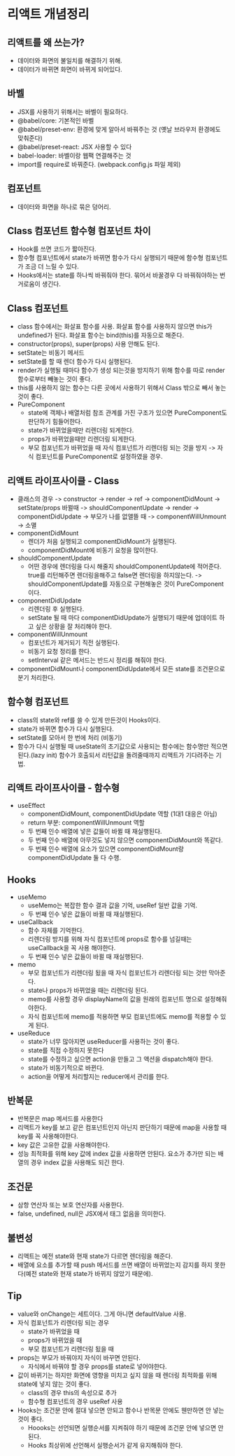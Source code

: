 # 리액트 개념정리

## 리액트를 왜 쓰는가?

- 데이터와 화면의 불일치를 해결하기 위해.
- 데이터가 바뀌면 화면이 바뀌게 되어있다.

## 바벨

- JSX를 사용하기 위해서는 바벨이 필요하다.
- @babel/core: 기본적인 바벨
- @babel/preset-env: 환경에 맞게 알아서 바꿔주는 것 (옛날 브라우저 환경에도 맞춰준다)
- @babel/preset-react: JSX 사용할 수 있다
- babel-loader: 바벨이랑 웹팩 연결해주는 것
- import를 require로 바꿔준다. (webpack.config.js 파일 제외)

## 컴포넌트

- 데이터와 화면을 하나로 묶은 덩어리.

## Class 컴포넌트 함수형 컴포넌트 차이

- Hook를 쓰면 코드가 짧아진다.
- 함수형 컴포넌트에서 state가 바뀌면 함수가 다시 실행되기 때문에 함수형 컴포넌트가 조금 더 느릴 수 있다.
- Hooks에서는 state를 하나씩 바꿔줘야 한다. 묶어서 바꿀경우 다 바꿔줘야하는 번거로움이 생긴다.

## Class 컴포넌트

- class 함수에서는 화살표 함수를 사용. 화살표 함수를 사용하지 않으면 this가 undefined가 된다. 화살표 함수는 bind(this)를 자동으로 해준다.
- constructor(props), super(props) 사용 안해도 된다.
- setState는 비동기 메서드
- setState를 할 때 렌더 함수가 다시 실행된다.
- render가 실행될 때마다 함수가 생성 되는것을 방지하기 위해 함수를 따로 render 함수로부터 빼놓는 것이 좋다.
- this를 사용하지 않는 함수는 다른 곳에서 사용하기 위해서 Class 밖으로 빼서 놓는것이 좋다.
- PureComponent
  - state에 객체나 배열처럼 참조 관계를 가진 구조가 있으면 PureComponent도 판단하기 힘들어한다.
  - state가 바뀌었을때만 리렌더링 되게한다.
  - props가 바뀌었을때만 리렌더링 되게한다.
  - 부모 컴포넌트가 바뀌었을 때 자식 컴포넌트가 리렌더링 되는 것을 방지 -> 자식 컴포넌트를 PureComponent로 설정하였을 경우.

## 리액트 라이프사이클 - Class

- 클래스의 경우 -> constructor -> render -> ref -> componentDidMount -> setState/props 바뀔때 -> shouldComponentUpdate -> render -> componentDidUpdate -> 부모가 나를 없앨뜰 때 -> componentWillUnmount -> 소멸
- componentDidMount
  - 렌더가 처음 실행되고 componentDidMount가 실행된다.
  - componentDidMount에 비동기 요청을 많이한다.
- shouldComponentUpdate
  - 어떤 경우에 렌더링을 다시 해줄지 shouldComponentUpdate에 적어준다. true를 리턴해주면 렌더링을해주고 false면 렌더링을 하지않는다. -> shouldComponentUpdate를 자동으로 구현해놓은 것이 PureComponent이다.
- componentDidUpdate
  - 리렌더링 후 실행된다.
  - setState 될 때 마다 componentDidUpdate가 실행되기 때문에 업데이트 하고 싶은 상황을 잘 처리해야 한다.
- componentWillUnmount
  - 컴포넌트가 제거되기 직전 실행된다.
  - 비동기 요청 정리를 한다.
  - setInterval 같은 메서드는 반드시 정리를 해줘야 한다.
- componentDidMount나 componentDidUpdate에서 모든 state를 조건문으로 분기 처리한다.

## 함수형 컴포넌트

- class의 state와 ref를 쓸 수 있게 만든것이 Hooks이다.
- state가 바뀌면 함수가 다시 실행된다.
- setState를 모아서 한 번에 처리 (비동기)
- 함수가 다시 실행될 때 useState의 초기값으로 사용되는 함수에는 함수명만 적으면 된다.(lazy init) 함수가 호출되서 리턴값을 돌려줄때까지 리액트가 기다려주는 기법.

## 리액트 라이프사이클 - 함수형

- useEffect
  - componentDidMount, componentDidUpdate 역할 (1대1 대응은 아님)
  - return 부분: componentWillUnmount 역할
  - 두 번째 인수 배열에 넣은 값들이 바뀔 때 재실행된다.
  - 두 번째 인수 배열에 아무것도 넣지 않으면 componentDidMount와 똑같다.
  - 두 번째 인수 배열에 요소가 있으면 componentDidMount랑 componentDidUpdate 둘 다 수행.

## Hooks

- useMemo
  - useMemo는 복잡한 함수 결과 값을 기억, useRef 일반 값을 기억.
  - 두 번째 인수 넣은 값들이 바뀔 때 재실행된다.
- useCallback
  - 함수 자체를 기억한다.
  - 리렌더링 방지를 위해 자식 컴포넌트에 props로 함수를 넘길때는 useCallback을 꼭 사용 해야한다.
  - 두 번째 인수 넣은 값들이 바뀔 때 재실행된다.
- memo
  - 부모 컴포넌트가 리렌더링 됬을 때 자식 컴포넌트가 리렌더링 되는 것만 막아준다.
  - state나 props가 바뀌었을 때는 리렌더링 된다.
  - memo를 사용할 경우 displayName의 값을 원래의 컴포넌트 명으로 설정해줘야한다.
  - 자식 컴포넌트에 memo를 적용하면 부모 컴포넌트에도 memo를 적용할 수 있게 된다.
- useReduce
  - state가 너무 많아지면 useReducer를 사용하는 것이 좋다.
  - state를 직접 수정하지 못한다
  - state를 수정하고 싶으면 action을 만들고 그 액션을 dispatch해야 한다.
  - state가 비동기적으로 바뀐다.
  - action을 어떻게 처리할지는 reducer에서 관리를 한다.

## 반복문

- 반복문은 map 메서드를 사용한다
- 리액트가 key를 보고 같은 컴포넌트인지 아닌지 판단하기 때문에 map을 사용할 때 key를 꼭 사용해야한다.
- key 값은 고유한 값을 사용해야한다.
- 성능 최적화를 위해 key 값에 index 값을 사용하면 안된다. 요소가 추가만 되는 배열의 경우 index 값을 사용해도 되긴 한다.

## 조건문

- 삼항 연산자 또는 보호 연산자를 사용한다.
- false, undefined, null은 JSX에서 태그 없음을 의미한다.

## 불변성

- 리액트는 예전 state와 현재 state가 다르면 렌더링을 해준다.
- 배열에 요소를 추가할 때 push 메서드를 쓰면 배열이 바뀌었는지 감지를 하지 못한다(예전 state와 현재 state가 바뀌지 않았기 때문에).

## Tip

- value와 onChange는 세트이다. 그게 아니면 defaultValue 사용.
- 자식 컴포넌트가 리렌더링 되는 경우
  - state가 바뀌었을 때
  - props가 바뀌었을 때
  - 부모 컴포넌트가 리렌더링 됬을 때
- props는 부모가 바꿔야지 자식이 바꾸면 안된다.
  - 자식에서 바꿔야 할 경우 props를 state로 넣어야한다.
- 값이 바뀌기는 하지만 화면에 영향을 미치고 싶지 않을 때 렌더링 최적화를 위해 state에 넣지 않는 것이 좋다.
  - class의 경우 this의 속성으로 추가
  - 함수형 컴포넌트의 경우 useRef 사용
- Hooks는 조건문 안에 절대 넣으면 안되고 함수나 반목문 안에도 웬만하면 안 넣는 것이 좋다.
  - Hoooks는 선언되면 실행순서를 지켜줘야 하기 때문에 조건문 안에 넣으면 안된다.
  - Hooks 최상위에 선언해서 실행순서가 같게 유지해줘야 한다.
